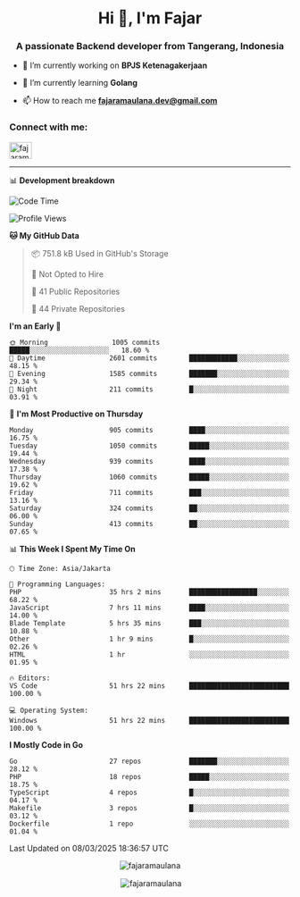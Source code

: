 <h1 align="center">Hi 👋, I'm Fajar</h1>
<h3 align="center">A passionate Backend developer from Tangerang, Indonesia</h3>

<!-- <p align="left"> <img src="https://komarev.com/ghpvc/?username=fajaramaulana&label=Profile%20views&color=0e75b6&style=flat" alt="fajaramaulana" /> </p> -->

- 🔭 I’m currently working on **BPJS Ketenagakerjaan**

- 🌱 I’m currently learning **Golang**

- 📫 How to reach me **fajaramaulana.dev@gmail.com**

<h3 align="left">Connect with me:</h3>
<p align="left">
<a href="https://linkedin.com/in/fajar-agus-maulana-73533a180/" target="blank"><img align="center" src="https://raw.githubusercontent.com/rahuldkjain/github-profile-readme-generator/master/src/images/icons/Social/linked-in-alt.svg" alt="fajaramaulana" height="30" width="40" /></a>
</p>

-------

📊 **Development breakdown**
<!--START_SECTION:waka-->
![Code Time](http://img.shields.io/badge/Code%20Time-2%2C792%20hrs-blue)

![Profile Views](http://img.shields.io/badge/Profile%20Views-0-blue)

**🐱 My GitHub Data** 

> 📦 751.8 kB Used in GitHub's Storage 
 > 
> 🚫 Not Opted to Hire
 > 
> 📜 41 Public Repositories 
 > 
> 🔑 44 Private Repositories 
 > 
**I'm an Early 🐤** 

```text
🌞 Morning                1005 commits        █████░░░░░░░░░░░░░░░░░░░░   18.60 % 
🌆 Daytime                2601 commits        ████████████░░░░░░░░░░░░░   48.15 % 
🌃 Evening                1585 commits        ███████░░░░░░░░░░░░░░░░░░   29.34 % 
🌙 Night                  211 commits         █░░░░░░░░░░░░░░░░░░░░░░░░   03.91 % 
```
📅 **I'm Most Productive on Thursday** 

```text
Monday                   905 commits         ████░░░░░░░░░░░░░░░░░░░░░   16.75 % 
Tuesday                  1050 commits        █████░░░░░░░░░░░░░░░░░░░░   19.44 % 
Wednesday                939 commits         ████░░░░░░░░░░░░░░░░░░░░░   17.38 % 
Thursday                 1060 commits        █████░░░░░░░░░░░░░░░░░░░░   19.62 % 
Friday                   711 commits         ███░░░░░░░░░░░░░░░░░░░░░░   13.16 % 
Saturday                 324 commits         ██░░░░░░░░░░░░░░░░░░░░░░░   06.00 % 
Sunday                   413 commits         ██░░░░░░░░░░░░░░░░░░░░░░░   07.65 % 
```


📊 **This Week I Spent My Time On** 

```text
🕑︎ Time Zone: Asia/Jakarta

💬 Programming Languages: 
PHP                      35 hrs 2 mins       █████████████████░░░░░░░░   68.22 % 
JavaScript               7 hrs 11 mins       ████░░░░░░░░░░░░░░░░░░░░░   14.00 % 
Blade Template           5 hrs 35 mins       ███░░░░░░░░░░░░░░░░░░░░░░   10.88 % 
Other                    1 hr 9 mins         █░░░░░░░░░░░░░░░░░░░░░░░░   02.26 % 
HTML                     1 hr                ░░░░░░░░░░░░░░░░░░░░░░░░░   01.95 % 

🔥 Editors: 
VS Code                  51 hrs 22 mins      █████████████████████████   100.00 % 

💻 Operating System: 
Windows                  51 hrs 22 mins      █████████████████████████   100.00 % 
```

**I Mostly Code in Go** 

```text
Go                       27 repos            ███████░░░░░░░░░░░░░░░░░░   28.12 % 
PHP                      18 repos            █████░░░░░░░░░░░░░░░░░░░░   18.75 % 
TypeScript               4 repos             █░░░░░░░░░░░░░░░░░░░░░░░░   04.17 % 
Makefile                 3 repos             █░░░░░░░░░░░░░░░░░░░░░░░░   03.12 % 
Dockerfile               1 repo              ░░░░░░░░░░░░░░░░░░░░░░░░░   01.04 % 
```




 Last Updated on 08/03/2025 18:36:57 UTC
<!--END_SECTION:waka-->
<p align="center"><img align="center" src="https://github-readme-stats.vercel.app/api/top-langs?username=fajaramaulana&show_icons=true&locale=en&layout=compact" alt="fajaramaulana" /></p>

<p align="center">&nbsp;<img align="center" src="https://github-readme-stats.vercel.app/api?username=fajaramaulana&show_icons=true&locale=en" alt="fajaramaulana" /></p>
